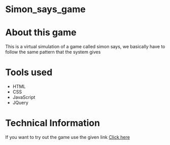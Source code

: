 # Simon_says_game
<h1>About this game</h1>
This is a virtual simulation of a game called simon says, we basically have to follow the same pattern that the system gives

<h1>Tools used</h1>
<ul>
  <li>HTML</li>
  <li>CSS</li>
  <li>JavaScript</li>
  <li>JQuery</li>
</ul>

<h1>Technical Information</h1>
If you want to try out the game use the given link
<a href = "https://sakethreddy18.github.io/simon_says_game/">Click here</a>

